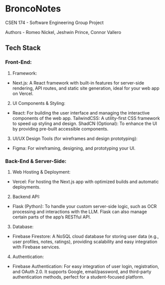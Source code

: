 # BroncoNotes
CSEN 174 - Software Engineering Group Project

Authors - Romeo Nickel, Jeshwin Prince, Connor Vallero

## Tech Stack 

### Front-End:

1) Framework:

* Next.js: A React framework with built-in features for server-side rendering, API routes, and static site generation, ideal for your web app on Vercel.

2) UI Components & Styling:

* React: For building the user interface and managing the interactive components of the web app.
TailwindCSS: A utility-first CSS framework to speed up styling and design.
ShadCN (Optional): To enhance the UI by providing pre-built accessible components.

3) UI/UX Design Tools (for wireframes and design prototyping):

* Figma: For wireframing, designing, and prototyping your UI.

  
### Back-End & Server-Side:

1) Web Hosting & Deployment:

* Vercel: For hosting the Next.js app with optimized builds and automatic deployments.

2) Backend API:

* Flask (Python): To handle your custom server-side logic, such as OCR processing and interactions with the LLM. Flask can also manage certain parts of the app’s RESTful API.

3) Database:

* Firebase Firestore: A NoSQL cloud database for storing user data (e.g., user profiles, notes, ratings), providing scalability and easy integration with Firebase services.

4) Authentication:

* Firebase Authentication: For easy integration of user login, registration, and OAuth 2.0. It supports Google, email/password, and third-party authentication methods, perfect for a student-focused platform.
